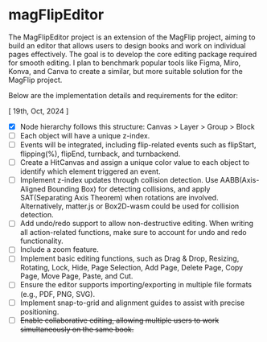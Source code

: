 # magFlipEditor
The MagFlipEditor project is an extension of the MagFlip project, aiming to build an editor that allows users to design books and work on individual pages effectively. The goal is to develop the core editing package required for smooth editing. I plan to benchmark popular tools like Figma, Miro, Konva, and Canva to create a similar, but more suitable solution for the MagFlip project.

Below are the implementation details and requirements for the editor:

[ 19th, Oct, 2024 ]
- [X] Node hierarchy follows this structure: Canvas > Layer > Group > Block
- [ ] Each object will have a unique z-index.
- [ ] Events will be integrated, including flip-related events such as flipStart, flipping(%), flipEnd, turnback, and turnbackend.
- [ ] Create a HitCanvas and assign a unique color value to each object to identify which element triggered an event.
- [ ] Implement z-index updates through collision detection. 
Use AABB(Axis-Aligned Bounding Box) for detecting collisions, and apply SAT(Separating Axis Theorem) when rotations are involved. 
Alternatively, matter.js or Box2D-wasm could be used for collision detection.
- [ ] Add undo/redo support to allow non-destructive editing. 
When writing all action-related functions, make sure to account for undo and redo functionality.
- [ ] Include a zoom feature.
- [ ] Implement basic editing functions, such as Drag & Drop, Resizing, Rotating, Lock, Hide, Page Selection, Add Page, Delete Page, Copy Page, Move Page, Paste, and Cut.
- [ ] Ensure the editor supports importing/exporting in multiple file formats (e.g., PDF, PNG, SVG).
- [ ] Implement snap-to-grid and alignment guides to assist with precise positioning.
- [ ] ~~Enable collaborative editing, allowing multiple users to work simultaneously on the same book.~~